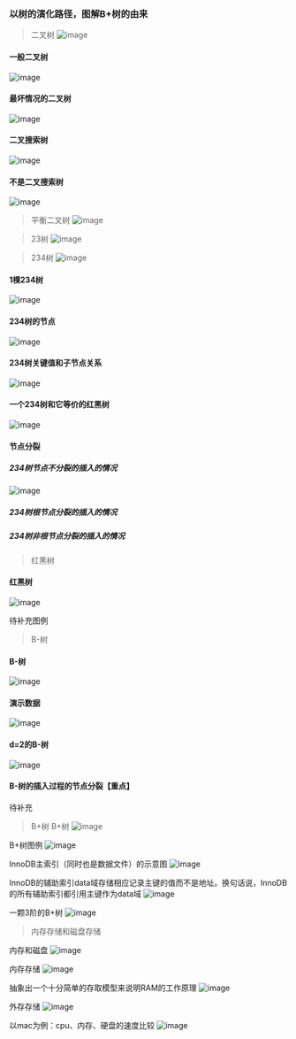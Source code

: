 ### 以树的演化路径，图解B+树的由来

> 二叉树
![image](https://github.com/aurorajake/aurorajake.github.io/blob/master/图例/二叉搜索树-1.jpeg)

#### 一般二叉树
![image](https://github.com/aurorajake/aurorajake.github.io/blob/master/图例/1、一般二叉树.jpeg)

#### 最坏情况的二叉树
![image](https://github.com/aurorajake/aurorajake.github.io/blob/master/图例/2、最坏情况的二叉树.jpeg)


#### 二叉搜索树
![image](https://github.com/aurorajake/aurorajake.github.io/blob/master/图例/3、二叉搜索树.jpeg)


#### 不是二叉搜索树
![image](https://github.com/aurorajake/aurorajake.github.io/blob/master/图例/3-2、不是二叉搜索树.jpeg)



> 平衡二叉树
![image](https://github.com/aurorajake/aurorajake.github.io/blob/master/图例/平衡二叉树-2.jpeg)


> 23树
![image](https://github.com/aurorajake/aurorajake.github.io/blob/master/图例/23树-3.jpeg)


> 234树
![image](https://github.com/aurorajake/aurorajake.github.io/blob/master/图例/234树-4.jpeg)

#### 1棵234树
![image](https://github.com/aurorajake/aurorajake.github.io/blob/master/图例/8-1棵234树.jpeg)

#### 234树的节点
![image](https://github.com/aurorajake/aurorajake.github.io/blob/master/图例/8-234树的节点.jpeg)

#### 234树关键值和子节点关系
![image](https://github.com/aurorajake/aurorajake.github.io/blob/master/图例/9、234树关键值和子节点关系.jpeg)

#### 一个234树和它等价的红黑树
![image](https://github.com/aurorajake/aurorajake.github.io/blob/master/图例/8、一个234树和它等价的红黑树.jpeg)

#### 节点分裂
##### 234树节点不分裂的插入的情况
![image](https://github.com/aurorajake/aurorajake.github.io/blob/master/图例/9、234树节点不分裂的插入情况.jpeg)

##### 234树根节点分裂的插入的情况
##### 234树非根节点分裂的插入的情况


> 红黑树

#### 红黑树
![image](https://github.com/aurorajake/aurorajake.github.io/blob/master/图例/红黑树-5.jpeg)

待补充图例

> B-树

#### B-树
![image](https://github.com/aurorajake/aurorajake.github.io/blob/master/图例/B-树-6.jpeg)

#### 演示数据
![image](https://github.com/aurorajake/aurorajake.github.io/blob/master/图例/实例数据.png)

#### d=2的B-树
![image](https://github.com/aurorajake/aurorajake.github.io/blob/master/图例/4、d=2的B-Tree.jpeg)

#### B-树的插入过程的节点分裂【重点】
待补充



> B+树
B+树
![image](https://github.com/aurorajake/aurorajake.github.io/blob/master/图例/B+树-7.jpeg)

B+树图例
![image](https://github.com/aurorajake/aurorajake.github.io/blob/master/图例/5、B+Tree.jpeg)

InnoDB主索引（同时也是数据文件）的示意图
![image](https://github.com/aurorajake/aurorajake.github.io/blob/master/图例/6-InnoDB主索引（同时也是数据文件）的示意图.png)

InnoDB的辅助索引data域存储相应记录主键的值而不是地址。换句话说，InnoDB的所有辅助索引都引用主键作为data域
![image](https://github.com/aurorajake/aurorajake.github.io/blob/master/图例/7-InnoDB的辅助索引data域存储相应记录主键的值而不是地址。换句话说，InnoDB的所有辅助索引都引用主键作为data域.png)

一颗3阶的B+树
![image](https://github.com/aurorajake/aurorajake.github.io/blob/master/图例/1棵3阶的B+树.jpeg)


> 内存存储和磁盘存储

内存和磁盘
![image](https://github.com/aurorajake/aurorajake.github.io/blob/master/图例/图例：内存存储和磁盘存储.jpeg)


内存存储
![image](https://github.com/aurorajake/aurorajake.github.io/blob/master/图例/内存存储-9.jpeg)


抽象出一个十分简单的存取模型来说明RAM的工作原理
![image](https://github.com/aurorajake/aurorajake.github.io/blob/master/图例/抽象出一个十分简单的存取模型来说明RAM的工作原理.png)



外存存储
![image](https://github.com/aurorajake/aurorajake.github.io/blob/master/图例/外部存储-8.jpeg)


以mac为例：cpu、内存、硬盘的速度比较
![image](https://github.com/aurorajake/aurorajake.github.io/blob/master/图例/以mac为例：cpu、内存、硬盘的速度.jpeg)
